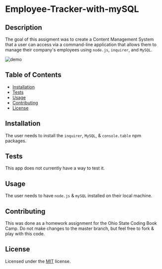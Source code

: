 # Employee-Tracker-with-mySQL

## Description
The goal of this assigment was to create a Content Management System that a user can access via a command-line application that allows them to manage their company's employees using `node.js`, `inquirer`, and `MySQL`. 

![demo](./assets/demo.gif)

## Table of Contents
- [Installation](#installation)
- [Tests](#tests)
- [Usage](#usage)
- [Contributing](#contributing)
- [License](#license)

## Installation
The user needs to install the `inquirer`, `MySQL`, & `console.table` npm packages. 

## Tests
This app does not currently have a way to test it.

## Usage 
The user needs to have `node.js` & `mySQL` installed on their local machine. 

## Contributing 
This was done as a homework assignment for the Ohio State Coding Book Camp. Do not make changes to the master branch, but feel free to fork & play with this code.

## License 
Licensed under the [MIT](LICENSE.txt) license.